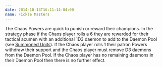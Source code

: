 ```yaml
---
date: 2014-10-13T16:11:14-04:00
name: Fickle Masters
---
```

The Chaos Powers are quick to punish or reward their champions. In the strategy phase if the Chaos player rolls a 6 they are rewarded for their tactical acumen with an additional 1D3 daemon to add to the Daemon Pool (see [Summoned Units](#summoned-units)). If the Chaos player rolls 1 their patron Powers withdraw their support and the Chaos player must remove D3 daemons from the Daemon Pool. If the Chaos player has no remaining daemons in their Daemon Pool then there is no further effect.